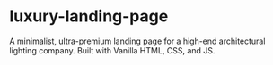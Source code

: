 # luxury-landing-page
A minimalist, ultra-premium landing page for a high-end architectural lighting company. Built with Vanilla HTML, CSS, and JS.
